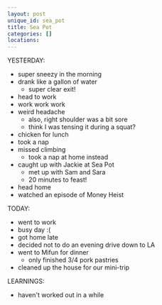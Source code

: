 ```yaml
---
layout: post
unique_id: sea_pot
title: Sea Pot
categories: []
locations: 
---
```


YESTERDAY:
* super sneezy in the morning
* drank like a gallon of water
  * super clear exit!
* head to work
* work work work
* weird headache
  * also, right shoulder was a bit sore
  * think I was tensing it during a squat?
* chicken for lunch
* took a nap
* missed climbing
  * took a nap at home instead
* caught up with Jackie at Sea Pot
  * met up with Sam and Sara
  * 20 minutes to feast!
* head home
* watched an episode of Money Heist

TODAY:
* went to work
* busy day :(
* got home late
* decided not to do an evening drive down to LA
* went to Mifun for dinner
  * only finished 3/4 pork pastries
* cleaned up the house for our mini-trip

LEARNINGS:
* haven't worked out in a while
